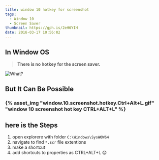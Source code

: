 ```yaml
---
title: window 10 hotkey for screenshot
tags:
  - Window 10
  - Screen Saver
thumbnail: https://gph.is/2eH6YIH
date: 2018-03-17 10:56:02
---
```


## In Window OS
> **There is no hotkey for the screen saver.**

![What?](https://media.giphy.com/media/3o7527pa7qs9kCG78A/giphy.gif)

## But It Can Be Possible

### {% asset_img "window.10.screenshot.hotkey.Ctrl+Alt+L.gif" "window 10 screenshot hot key <kdb>CTRL</kdb>+<kdb>ALT</kdb>+<kdb>L</kdb>" %}

## here is the Steps
1. open explorere with folder `C:\Windows\SysWOW64`
2. navigate to find `*.scr` file extentions
3. make a shortcut
4. add shortcuts to properties as <kdb>CTRL</kdb>+<kdb>ALT</kdb>+<kdb>L</kdb>
😊



